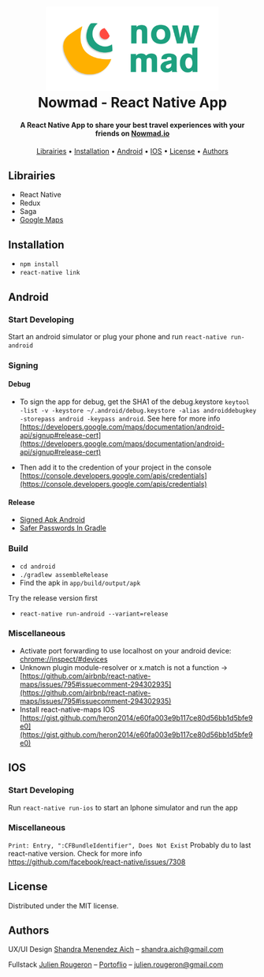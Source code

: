 <h1 align="center">
  <a href="https://www.nowmad.io" target="_blank"><img src="https://github.com/nowmad-io/hybridapp/blob/master/assets/images/logos/full_logo_horizontal.png?raw=true" alt="Nowmad" width="350"></a>
  <br>
  Nowmad - React Native App
  <br>
</h1>

<h4 align="center">A React Native App to share your best travel experiences with your friends on <a href="https://www.nowmad.io" target="_blank">Nowmad.io</a></h4>

<p align="center">
  <a href="#librairies">Librairies</a> •
  <a href="#installation">Installation</a> •
  <a href="#android">Android</a> •
  <a href="#ios">IOS</a> •
  <a href="#license">License</a> •
  <a href="#authors">Authors</a>
</p>

## Librairies

* React Native
* Redux
* Saga
* [Google Maps](https://github.com/react-community/react-native-maps)

## Installation

* `npm install`
* `react-native link`

## Android

### Start Developing
Start an android simulator or plug your phone and run `react-native run-android`

### Signing
#### Debug

* To sign the app for debug, get the SHA1 of the debug.keystore
`keytool -list -v -keystore ~/.android/debug.keystore -alias androiddebugkey -storepass android -keypass android`.
See here for more info [https://developers.google.com/maps/documentation/android-api/signup#release-cert](https://developers.google.com/maps/documentation/android-api/signup#release-cert)

* Then add it to the credention of your project in the console [https://console.developers.google.com/apis/credentials](https://console.developers.google.com/apis/credentials)

#### Release

* [Signed Apk Android](https://facebook.github.io/react-native/docs/signed-apk-android.html)
* [Safer Passwords In Gradle](https://pilloxa.gitlab.io/posts/safer-passwords-in-gradle/)

### Build

* `cd android`
* `./gradlew assembleRelease`
* Find the apk in `app/build/output/apk`

Try the release version first
* `react-native run-android --variant=release`

### Miscellaneous

* Activate port forwarding to use localhost on your android device: [chrome://inspect/#devices](chrome://inspect/#devices)
* Unknown plugin module-resolver or x.match is not a function -> [https://github.com/airbnb/react-native-maps/issues/795#issuecomment-294302935](https://github.com/airbnb/react-native-maps/issues/795#issuecomment-294302935)
* Install react-native-maps IOS [https://gist.github.com/heron2014/e60fa003e9b117ce80d56bb1d5bfe9e0](https://gist.github.com/heron2014/e60fa003e9b117ce80d56bb1d5bfe9e0)

## IOS

### Start Developing

Run `react-native run-ios` to start an Iphone simulator and run the app

### Miscellaneous

`Print: Entry, ":CFBundleIdentifier", Does Not Exist`
Probably du to last react-native version. Check for more info https://github.com/facebook/react-native/issues/7308

## License

Distributed under the MIT license.

## Authors

UX/UI Design
[Shandra Menendez Aich](https://www.behance.net/Shandraich) – shandra.aich@gmail.com

Fullstack
[Julien Rougeron](https://github.com/julienr2) – [Portoflio](https://julienr2.github.io) – julien.rougeron@gmail.com
